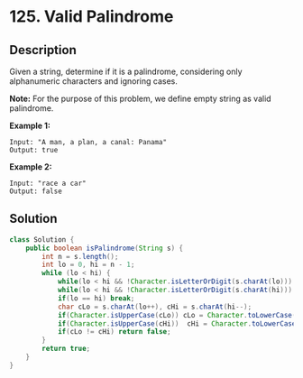 # 125. Valid Palindrome

## Description

Given a string, determine if it is a palindrome, considering only alphanumeric characters and ignoring cases.

**Note:** For the purpose of this problem, we define empty string as valid palindrome.

**Example 1:**

```
Input: "A man, a plan, a canal: Panama"
Output: true
```

**Example 2:**

```
Input: "race a car"
Output: false
```

## Solution

```java
class Solution {
    public boolean isPalindrome(String s) {
        int n = s.length();
        int lo = 0, hi = n - 1;
        while (lo < hi) {
            while(lo < hi && !Character.isLetterOrDigit(s.charAt(lo))) lo++;
            while(lo < hi && !Character.isLetterOrDigit(s.charAt(hi))) hi--;
            if(lo == hi) break;
            char cLo = s.charAt(lo++), cHi = s.charAt(hi--);
            if(Character.isUpperCase(cLo)) cLo = Character.toLowerCase(cLo);
            if(Character.isUpperCase(cHi))  cHi = Character.toLowerCase(cHi);
            if(cLo != cHi) return false;
        }
        return true;
    }
}
```

